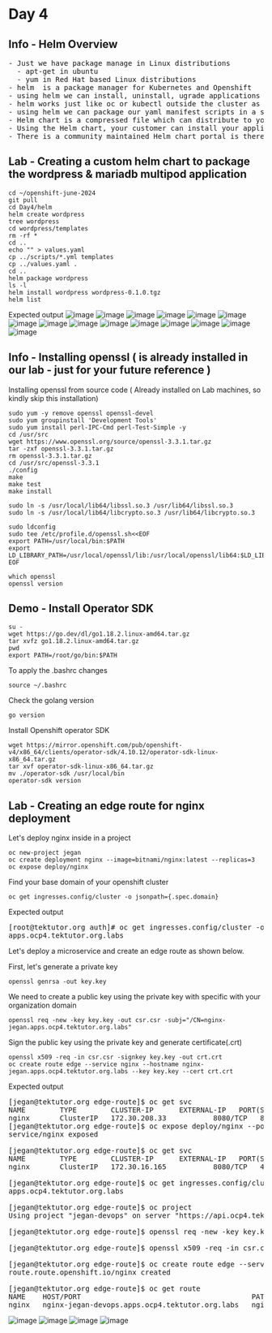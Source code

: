 # Day 4

## Info - Helm Overview
<pre>
- Just we have package manage in Linux distributions
  - apt-get in ubuntu
  - yum in Red Hat based Linux distributions
- helm  is a package manager for Kubernetes and Openshift 
- using helm we can install, uninstall, ugrade applications into Kubernetes and Openshift
- helm works just like oc or kubectl outside the cluster as a client tool
- using helm we can package our yaml manifest scripts in a specific format called Helm Chart
- Helm chart is a compressed file which can distribute to your customers
- Using the Helm chart, your customer can install your application into Kubernetes and Openshift
- There is a community maintained Helm chart portal is there, you can download charts other people developed and published
</pre>

## Lab - Creating a custom helm chart to package the wordpress & mariadb multipod application
```
cd ~/openshift-june-2024
git pull
cd Day4/helm
helm create wordpress
tree wordpress
cd wordpress/templates
rm -rf *
cd ..
echo "" > values.yaml
cp ../scripts/*.yml templates
cp ../values.yaml .
cd ..
helm package wordpress
ls -l
helm install wordpress wordpress-0.1.0.tgz
helm list
```

Expected output
![image](https://github.com/tektutor/openshift-june-2024/assets/12674043/e7c85ba4-1b16-450a-afe3-bbc178f91674)
![image](https://github.com/tektutor/openshift-june-2024/assets/12674043/54ef3a1f-418d-4a0a-a13e-d64113a32ae4)
![image](https://github.com/tektutor/openshift-june-2024/assets/12674043/cf8bd4af-70bf-4d7d-b4aa-8d4c338d4f56)
![image](https://github.com/tektutor/openshift-june-2024/assets/12674043/fa0f3087-b9db-448a-9e9b-91d1f8b73e12)
![image](https://github.com/tektutor/openshift-june-2024/assets/12674043/4f9c15a4-9e70-43b9-abda-6ae29f7950d7)
![image](https://github.com/tektutor/openshift-june-2024/assets/12674043/fbe3f866-d076-4428-9ec2-f37c524d3365)
![image](https://github.com/tektutor/openshift-june-2024/assets/12674043/e2a2c70b-66d4-46aa-b714-8a68e1b143af)
![image](https://github.com/tektutor/openshift-june-2024/assets/12674043/e2d6914d-e16f-4e81-8c69-b54212c3dda3)
![image](https://github.com/tektutor/openshift-june-2024/assets/12674043/b08f3e3e-6dfe-4558-be2f-8b575cffac6e)
![image](https://github.com/tektutor/openshift-june-2024/assets/12674043/8d57cb7b-8f15-441b-bfc0-71ffae547dff)
![image](https://github.com/tektutor/openshift-june-2024/assets/12674043/7deb2f83-b095-4a8f-9bd8-047166d9791f)
![image](https://github.com/tektutor/openshift-june-2024/assets/12674043/a0e873b9-a2fe-422a-9f26-9b1246bb64eb)
![image](https://github.com/tektutor/openshift-june-2024/assets/12674043/77cd86dc-b3d6-4e49-a501-f4a745ab17fa)
![image](https://github.com/tektutor/openshift-june-2024/assets/12674043/f87844f0-4290-4440-989a-c5c7e109e492)
![image](https://github.com/tektutor/openshift-june-2024/assets/12674043/c93a4e00-a59a-4485-9a64-114466f57b47)

## Info - Installing openssl ( is already installed in our lab - just for your future reference )

Installing openssl from source code ( Already installed on Lab machines, so kindly skip this installation)
```
sudo yum -y remove openssl openssl-devel
sudo yum groupinstall 'Development Tools'
sudo yum install perl-IPC-Cmd perl-Test-Simple -y
cd /usr/src
wget https://www.openssl.org/source/openssl-3.3.1.tar.gz
tar -zxf openssl-3.3.1.tar.gz
rm openssl-3.3.1.tar.gz
cd /usr/src/openssl-3.3.1
./config
make
make test
make install

sudo ln -s /usr/local/lib64/libssl.so.3 /usr/lib64/libssl.so.3
sudo ln -s /usr/local/lib64/libcrypto.so.3 /usr/lib64/libcrypto.so.3

sudo ldconfig
sudo tee /etc/profile.d/openssl.sh<<EOF
export PATH=/usr/local/bin:$PATH
export LD_LIBRARY_PATH=/usr/local/openssl/lib:/usr/local/openssl/lib64:$LD_LIBRARY_PATH
EOF

which openssl
openssl version
```

## Demo - Install Operator SDK
```
su -
wget https://go.dev/dl/go1.18.2.linux-amd64.tar.gz
tar xvfz go1.18.2.linux-amd64.tar.gz
pwd
export PATH=/root/go/bin:$PATH
```

To apply the .bashrc changes
```
source ~/.bashrc
```

Check the golang version
```
go version
```
Install Openshift operator SDK
```
wget https://mirror.openshift.com/pub/openshift-v4/x86_64/clients/operator-sdk/4.10.12/operator-sdk-linux-x86_64.tar.gz
tar xvf operator-sdk-linux-x86_64.tar.gz
mv ./operator-sdk /usr/local/bin
operator-sdk version
```

## Lab - Creating an edge route for nginx deployment

Let's deploy nginx inside in a project
```
oc new-project jegan
oc create deployment nginx --image=bitnami/nginx:latest --replicas=3
oc expose deploy/nginx
```

Find your base domain of your openshift cluster
```
oc get ingresses.config/cluster -o jsonpath={.spec.domain}
```

Expected output
<pre>
[root@tektutor.org auth]# oc get ingresses.config/cluster -o jsonpath={.spec.domain}
apps.ocp4.tektutor.org.labs	
</pre>

Let's deploy a microservice and create an edge route as shown below.

First, let's generate a private key
```
openssl genrsa -out key.key
```

We need to create a public key using the private key with specific with your organization domain
```
openssl req -new -key key.key -out csr.csr -subj="/CN=nginx-jegan.apps.ocp4.tektutor.org.labs"
```

Sign the public key using the private key and generate certificate(.crt)
```
openssl x509 -req -in csr.csr -signkey key.key -out crt.crt
oc create route edge --service nginx --hostname nginx-jegan.apps.ocp4.tektutor.org.labs --key key.key --cert crt.crt
```

Expected output
<pre>
[jegan@tektutor.org edge-route]$ oc get svc
NAME        TYPE        CLUSTER-IP      EXTERNAL-IP   PORT(S)    AGE
nginx       ClusterIP   172.30.208.33   <none>        8080/TCP   87m
[jegan@tektutor.org edge-route]$ oc expose deploy/nginx --port=8080
service/nginx exposed
  
[jegan@tektutor.org edge-route]$ oc get svc
NAME        TYPE        CLUSTER-IP      EXTERNAL-IP   PORT(S)    AGE
nginx       ClusterIP   172.30.16.165   <none>        8080/TCP   4s

[jegan@tektutor.org edge-route]$ oc get ingresses.config/cluster -o jsonpath={.spec.domain}
apps.ocp4.tektutor.org.labs
  
[jegan@tektutor.org edge-route]$ oc project
Using project "jegan-devops" on server "https://api.ocp4.tektutor.org.labs:6443".
  
[jegan@tektutor.org edge-route]$ openssl req -new -key key.key -out csr.csr -subj="/CN=nginx-jegan-devops.apps.ocp4.tektutor.org.labs"
  
[jegan@tektutor.org edge-route]$ openssl x509 -req -in csr.csr -signkey key.key -out crt.crt
  
[jegan@tektutor.org edge-route]$ oc create route edge --service nginx --hostname nginx-jegan-devops.apps.ocp4.tektutor.org.labs --key key.key --cert crt.crt
route.route.openshift.io/nginx created
  
[jegan@tektutor.org edge-route]$ oc get route
NAME    HOST/PORT                                        PATH   SERVICES   PORT    TERMINATION   WILDCARD
nginx   nginx-jegan-devops.apps.ocp4.tektutor.org.labs   nginx      <all>   edge          None
</pre>

![image](https://github.com/tektutor/openshift-june-2024/assets/12674043/7529fd23-06b5-43ea-b61d-8caee09a26fb)
![image](https://github.com/tektutor/openshift-june-2024/assets/12674043/0ec6825c-75ec-4eb1-88e1-1599ee3ca285)
![image](https://github.com/tektutor/openshift-june-2024/assets/12674043/6ef09273-14f2-4cfc-9ecf-3f04ccf3537b)
![image](https://github.com/tektutor/openshift-june-2024/assets/12674043/04a2eba4-7b8a-497f-8150-6a6e5d8ec69e)
